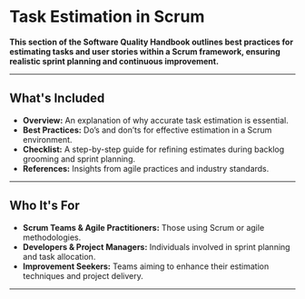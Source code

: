 # **Task Estimation in Scrum**

**This section of the Software Quality Handbook outlines best practices for estimating tasks and user stories within a Scrum framework, ensuring realistic sprint planning and continuous improvement.**

---

## **What's Included**
- **Overview:** An explanation of why accurate task estimation is essential.
- **Best Practices:** Do’s and don’ts for effective estimation in a Scrum environment.
- **Checklist:** A step-by-step guide for refining estimates during backlog grooming and sprint planning.
- **References:** Insights from agile practices and industry standards.

---

## **Who It's For**
- **Scrum Teams & Agile Practitioners:** Those using Scrum or agile methodologies.
- **Developers & Project Managers:** Individuals involved in sprint planning and task allocation.
- **Improvement Seekers:** Teams aiming to enhance their estimation techniques and project delivery.

---


